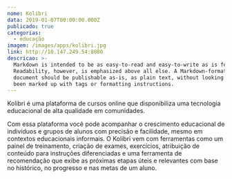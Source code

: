 ```yaml
---
nome: Kolibri
data: 2019-01-07T00:00:00.000Z
publicado: true
categorias:
  - educação
imagem: /images/apps/kolibri.jpg
link: http://10.147.249.54:8080 
descricao: >-
  Markdown is intended to be as easy-to-read and easy-to-write as is feasible.
  Readability, however, is emphasized above all else. A Markdown-formatted
  document should be publishable as-is, as plain text, without looking like it's
  been marked up with tags or formatting instructions.
---
```


Kolibri é uma plataforma de cursos online que disponibiliza uma tecnologia educacional de alta qualidade em comunidades.

Com essa plataforma você pode acompanhar o crescimento educacional de indivíduos e grupos de alunos com precisão e facilidade, mesmo em contextos educacionais informais. O Kolibri vem com ferramentas como um painel de treinamento, criação de exames, exercícios, atribuição de conteúdo para instruções diferenciadas e uma ferramenta de recomendação que exibe as próximas etapas úteis e relevantes com base no histórico, no progresso e nas metas de um aluno.


